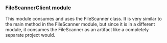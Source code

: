 ### FileScannerClient module
This module consumes and uses the FileScanner class. It is very similar to the main method
in the FileScanner module, but since it is in a different module, it consumes the FileScanner
as an artifact like a completely separate project would.